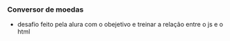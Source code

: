 ### Conversor de moedas
* desafio feito pela alura com o obejetivo e treinar a relação entre o js e o html

